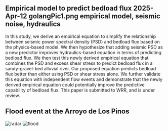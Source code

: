 Empirical model to predict bedload flux
2025-Apr-12
golangPic1.png
empirical model, seismic noise, hydraulics
-----

In this study, we derive an empirical equation to simplify the relationship between seismic power spectral density (PSD) and bedload flux based on the physics-based model. We then hypothesize that adding seismic PSD as a new predictor improves hydraulics-based equation in terms of predicting bedload flux. We then test this newly derived empirical equation that combines the PSD and excess shear stress to predict bedload flux in a sandy-gravel-bed alluvial river. Our proposed equation predicts bedload flux better than either using PSD or shear stress alone. We further validate this equation with independent flow events and demonstrate that the newly derived empirical equation could potentially improve the predictive capability of bedload flux.
This paper is submitted to WRR, and is under review.

## Flood event at the Arroyo de Los Pinos

![radar](https://raw.githubusercontent.com/locluong09/blog/refs/heads/main/public/figures/flood/radar.gif)
![flood](https://raw.githubusercontent.com/locluong09/blog/refs/heads/main/public/figures/flood/flood.gif)